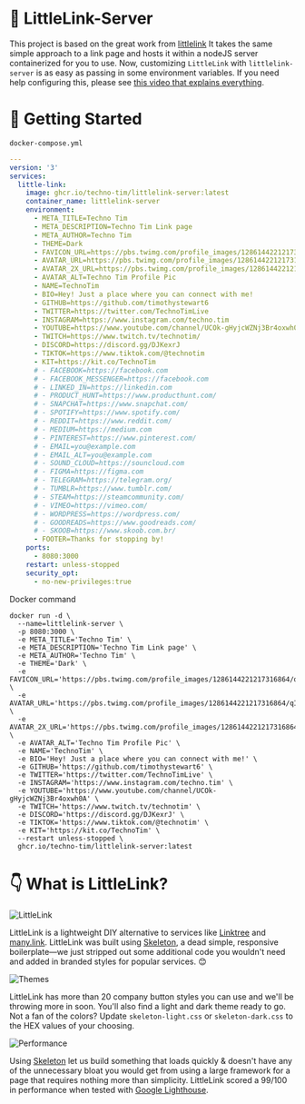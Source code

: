 # 🔗 LittleLink-Server

This project is based on the great work from [littlelink](https://github.com/sethcottle/littlelink)
It takes the same simple approach to a link page and hosts it within a nodeJS server containerized for you to use. Now, customizing `LittleLink` with `littlelink-server` is as easy as passing in some environment variables.  If you need help configuring this, please see [this video that explains everything](https://www.youtube.com/watch?v=42SqfI_AjXU).

# 🚀 Getting Started

`docker-compose.yml`

```yml
---
version: '3'
services:
  little-link:
    image: ghcr.io/techno-tim/littlelink-server:latest
    container_name: littlelink-server
    environment:
      - META_TITLE=Techno Tim
      - META_DESCRIPTION=Techno Tim Link page
      - META_AUTHOR=Techno Tim
      - THEME=Dark
      - FAVICON_URL=https://pbs.twimg.com/profile_images/1286144221217316864/qIAsKOpB_200x200.jpg
      - AVATAR_URL=https://pbs.twimg.com/profile_images/1286144221217316864/qIAsKOpB_200x200.jpg
      - AVATAR_2X_URL=https://pbs.twimg.com/profile_images/1286144221217316864/qIAsKOpB_400x400.jpg
      - AVATAR_ALT=Techno Tim Profile Pic
      - NAME=TechnoTim
      - BIO=Hey! Just a place where you can connect with me!
      - GITHUB=https://github.com/timothystewart6
      - TWITTER=https://twitter.com/TechnoTimLive
      - INSTAGRAM=https://www.instagram.com/techno.tim
      - YOUTUBE=https://www.youtube.com/channel/UCOk-gHyjcWZNj3Br4oxwh0A
      - TWITCH=https://www.twitch.tv/technotim/
      - DISCORD=https://discord.gg/DJKexrJ
      - TIKTOK=https://www.tiktok.com/@technotim
      - KIT=https://kit.co/TechnoTim
      # - FACEBOOK=https://facebook.com
      # - FACEBOOK_MESSENGER=https://facebook.com
      # - LINKED_IN=https://linkedin.com
      # - PRODUCT_HUNT=https://www.producthunt.com/
      # - SNAPCHAT=https://www.snapchat.com/
      # - SPOTIFY=https://www.spotify.com/
      # - REDDIT=https://www.reddit.com/
      # - MEDIUM=https://medium.com
      # - PINTEREST=https://www.pinterest.com/
      # - EMAIL=you@example.com
      # - EMAIL_ALT=you@example.com
      # - SOUND_CLOUD=https://souncloud.com
      # - FIGMA=https://figma.com
      # - TELEGRAM=https://telegram.org/
      # - TUMBLR=https://www.tumblr.com/
      # - STEAM=https://steamcommunity.com/
      # - VIMEO=https://vimeo.com/
      # - WORDPRESS=https://wordpress.com/
      # - GOODREADS=https://www.goodreads.com/
      # - SKOOB=https://www.skoob.com.br/
      - FOOTER=Thanks for stopping by!
    ports:
      - 8080:3000
    restart: unless-stopped
    security_opt:
      - no-new-privileges:true
```

Docker command

```
docker run -d \
  --name=littlelink-server \
  -p 8080:3000 \
  -e META_TITLE='Techno Tim' \
  -e META_DESCRIPTION='Techno Tim Link page' \
  -e META_AUTHOR='Techno Tim' \
  -e THEME='Dark' \
  -e FAVICON_URL='https://pbs.twimg.com/profile_images/1286144221217316864/qIAsKOpB_200x200.jpg' \
  -e AVATAR_URL='https://pbs.twimg.com/profile_images/1286144221217316864/qIAsKOpB_200x200.jpg' \
  -e AVATAR_2X_URL='https://pbs.twimg.com/profile_images/1286144221217316864/qIAsKOpB_400x400.jpg' \
  -e AVATAR_ALT='Techno Tim Profile Pic' \
  -e NAME='TechnoTim' \
  -e BIO='Hey! Just a place where you can connect with me!' \
  -e GITHUB='https://github.com/timothystewart6' \
  -e TWITTER='https://twitter.com/TechnoTimLive' \
  -e INSTAGRAM='https://www.instagram.com/techno.tim' \
  -e YOUTUBE='https://www.youtube.com/channel/UCOk-gHyjcWZNj3Br4oxwh0A' \
  -e TWITCH='https://www.twitch.tv/technotim' \
  -e DISCORD='https://discord.gg/DJKexrJ' \
  -e TIKTOK='https://www.tiktok.com/@technotim' \
  -e KIT='https://kit.co/TechnoTim' \
  --restart unless-stopped \
  ghcr.io/techno-tim/littlelink-server:latest
```


# 👇 What is LittleLink? 

![LittleLink](https://cdn.cottle.cloud/littlelink/social-circle.png)

LittleLink is a lightweight DIY alternative to services like [Linktree](https://linktr.ee)
and [many.link](https://www.google.com). LittleLink was built using [Skeleton](http://getskeleton.com/), a dead simple, responsive boilerplate—we just stripped out some additional code you wouldn't need and added in branded styles for popular services. 😊

![Themes](https://cdn.cottle.cloud/littlelink/themes.png)

LittleLink has more than 20 company button styles you can use and we'll be throwing more in soon. You'll also find a light and dark theme ready to go. Not a fan of the colors? Update `skeleton-light.css` or `skeleton-dark.css` to the HEX values of your choosing. 

![Performance](https://cdn.cottle.cloud/littlelink/performance.png)

Using [Skeleton](http://getskeleton.com/) let us build something that loads quickly & doesn't have any of the unnecessary bloat you would get from using a large framework for a page that requires nothing more than simplicity. LittleLink scored a 99/100 in performance when tested with [Google Lighthouse](https://developers.google.com/web/tools/lighthouse).


